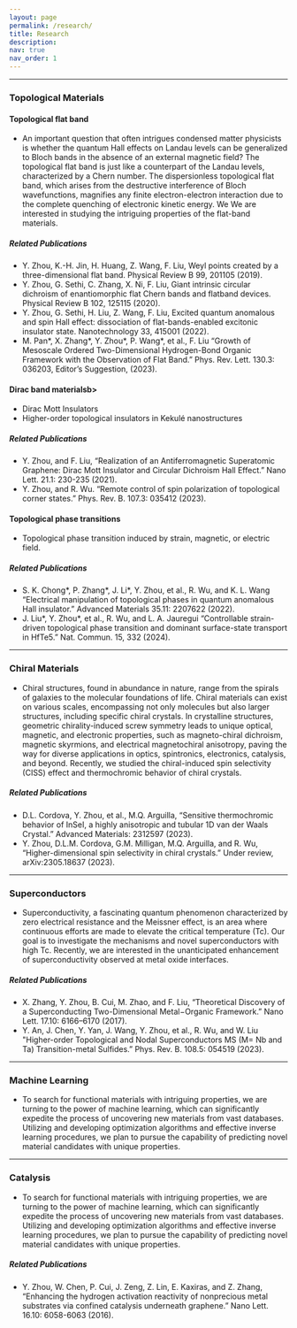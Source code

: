 ```yaml
---
layout: page
permalink: /research/
title: Research
description: 
nav: true
nav_order: 1
---
```

<hr>
<h3><b>Topological Materials</b></h3>
<h4>Topological flat band</h4>
<ul>
<li>An important question that often intrigues condensed matter physicists is whether the quantum Hall effects on Landau levels can be generalized to Bloch bands in the absence of an external magnetic field? The topological flat band is just like a counterpart of the Landau levels, characterized by a Chern number. The dispersionless topological flat band, which arises from the destructive interference of Bloch wavefunctions, magnifies any finite electron-electron interaction due to the complete quenching of electronic kinetic energy. We We are interested in studying the intriguing properties of the flat-band materials.</li>
</ul>
<h5>Related Publications</h5>
<ul>
    <li>Y. Zhou, K.-H. Jin, H. Huang, Z. Wang, F. Liu, Weyl points created by a three-dimensional flat band. Physical Review B 99, 201105 (2019).
</li>
    <li>Y. Zhou, G. Sethi, C. Zhang, X. Ni, F. Liu, Giant intrinsic circular dichroism of enantiomorphic flat Chern bands and flatband devices. Physical Review B 102, 125115 (2020).</li>
    <li>Y. Zhou, G. Sethi, H. Liu, Z. Wang, F. Liu, Excited quantum anomalous and spin Hall effect: dissociation of flat-bands-enabled excitonic insulator state. Nanotechnology 33, 415001 (2022).</li>
    <li>M. Pan*, X. Zhang*, Y. Zhou*, P. Wang*, et al., F. Liu “Growth of Mesoscale Ordered Two-Dimensional Hydrogen-Bond Organic Framework with the Observation of Flat Band.” Phys. Rev. Lett. 130.3: 036203, Editor’s Suggestion, (2023).</li>
</ul>

<h4><b>Dirac band materials</b>b></h4>
<ul>
    <li>Dirac Mott Insulators</li>
    <li>Higher-order topological insulators in Kekulé nanostructures</li>
</ul>
<h5>Related Publications</h5>
<ul>
    <li>Y. Zhou, and F. Liu, “Realization of an Antiferromagnetic Superatomic Graphene: Dirac Mott Insulator and Circular Dichroism Hall Effect.” Nano Lett. 21.1: 230-235 (2021).</li>
    <li>Y. Zhou, and R. Wu. “Remote control of spin polarization of topological corner states.” Phys. Rev. B. 107.3: 035412 (2023).</li>
</ul>

<h4>Topological phase transitions</h4>
<ul>
    <li>Topological phase transition induced by strain, magnetic, or electric field.</li>
</ul>
<h5>Related Publications</h5>
<ul>
    <li>S. K. Chong*, P. Zhang*, J. Li*, Y. Zhou, et al., R. Wu, and K. L. Wang “Electrical manipulation of topological phases in quantum anomalous Hall insulator.” Advanced Materials 35.11: 2207622 (2022).</li>
    <li>J. Liu*, Y. Zhou*, et al., R. Wu, and L. A. Jauregui “Controllable strain-driven topological phase transition and dominant surface-state transport in HfTe5.” Nat. Commun. 15, 332 (2024).</li>
</ul>

<hr>
<h3><b>Chiral Materials</b></h3>
<ul>
<li>Chiral structures, found in abundance in nature, range from the spirals of galaxies to the molecular foundations of life. Chiral materials can exist on various scales, encompassing not only molecules but also larger structures, including specific chiral crystals. In crystalline structures, geometric chirality-induced screw symmetry leads to unique optical, magnetic, and electronic properties, such as magneto-chiral dichroism, magnetic skyrmions, and electrical magnetochiral anisotropy, paving the way for diverse applications in optics, spintronics, electronics, catalysis, and beyond. Recently, we studied the chiral-induced spin selectivity (CISS) effect and thermochromic behavior of chiral crystals.</li>
</ul>
<h5>Related Publications</h5>
<ul>
    <li>D.L. Cordova, Y. Zhou, et al., M.Q. Arguilla, “Sensitive thermochromic behavior of InSeI, a highly anisotropic and tubular 1D van der Waals Crystal.” Advanced Materials: 2312597 (2023).</li>
    <li>Y. Zhou, D.L.M. Cordova, G.M. Milligan, M.Q. Arguilla, and R. Wu, “Higher-dimensional spin selectivity in chiral crystals.” Under review, arXiv:2305.18637 (2023).</li>
</ul>

<hr>
<h3><b>Superconductors</b></h3>
<ul>
<li>Superconductivity, a fascinating quantum phenomenon characterized by zero electrical resistance and the Meissner effect, is an area where continuous efforts are made to elevate the critical temperature (Tc). Our goal is to investigate the mechanisms and novel superconductors with high Tc. Recently, we are interested in the unanticipated enhancement of superconductivity observed at metal oxide interfaces.</li>
</ul>
<h5>Related Publications</h5>
<ul>
    <li>X. Zhang, Y. Zhou, B. Cui, M. Zhao, and F. Liu, “Theoretical Discovery of a Superconducting Two-Dimensional Metal−Organic Framework.” Nano Lett. 17.10: 6166–6170 (2017).</li>
    <li>Y. An, J. Chen, Y. Yan, J. Wang, Y. Zhou, et al., R. Wu, and W. Liu "Higher-order Topological and Nodal Superconductors MS (M= Nb and Ta) Transition-metal Sulfides.” Phys. Rev. B. 108.5: 054519 (2023).</li>
</ul>

<hr>
<h3><b>Machine Learning</b></h3>
<ul>
<li>To search for functional materials with intriguing properties, we are turning to the power of machine learning, which can significantly expedite the process of uncovering new materials from vast databases. Utilizing and developing optimization algorithms and effective inverse learning procedures, we plan to pursue the capability of predicting novel material candidates with unique properties.</li>
</ul>

<hr>
<h3><b>Catalysis</b></h3>
<ul>
<li>To search for functional materials with intriguing properties, we are turning to the power of machine learning, which can significantly expedite the process of uncovering new materials from vast databases. Utilizing and developing optimization algorithms and effective inverse learning procedures, we plan to pursue the capability of predicting novel material candidates with unique properties.</li>
</ul>
<h5>Related Publications</h5>
<ul>
    <li>Y. Zhou, W. Chen, P. Cui, J. Zeng, Z. Lin, E. Kaxiras, and Z. Zhang, “Enhancing the hydrogen activation reactivity of nonprecious metal substrates via confined catalysis underneath graphene.” Nano Lett. 16.10: 6058-6063 (2016).</li>
</ul>
